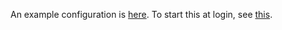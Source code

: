 An example configuration is [here](https://github.com/adityasz/theme-switcher/blob/master/.config/theme-switcher/config.yaml).
To start this at login, see [this](https://github.com/adityasz/theme-switcher/blob/master/.config/autostart/theme-switcher.desktop).
